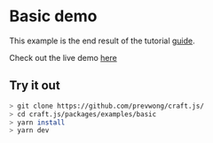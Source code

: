 #  Basic demo

This example is the end result of the tutorial [guide](https://craft.js/org/docs/basic-tutorial).

Check out the live demo [here](https://craft.js.org/examples/basic)

## Try it out
```bash
> git clone https://github.com/prevwong/craft.js/
> cd craft.js/packages/examples/basic
> yarn install
> yarn dev
```
